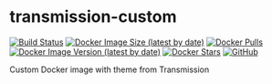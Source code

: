 # transmission-custom

[![Build Status](https://drone.adamkoro.com/api/badges/adamkoro/transmission-custom/status.svg)](https://drone.adamkoro.com/adamkoro/transmission-custom)
[![Docker Image Size (latest by date)](https://img.shields.io/docker/image-size/adamkoro/transmission-custom)](https://hub.docker.com/r/adamkoro/transmission-custom)
[![Docker Pulls](https://img.shields.io/docker/pulls/adamkoro/transmission-custom)](https://hub.docker.com/r/adamkoro/transmission-custom)
[![Docker Image Version (latest by date)](https://img.shields.io/docker/v/adamkoro/transmission-custom)](https://hub.docker.com/r/adamkoro/transmission-custom)
[![Docker Stars](https://img.shields.io/docker/stars/adamkoro/transmission-custom)](https://hub.docker.com/r/adamkoro/transmission-custom)
[![GitHub](https://img.shields.io/github/license/adamkoro/transmission-custom)](https://github.com/adamkoro/transmission-custom)

Custom Docker image with theme from Transmission
